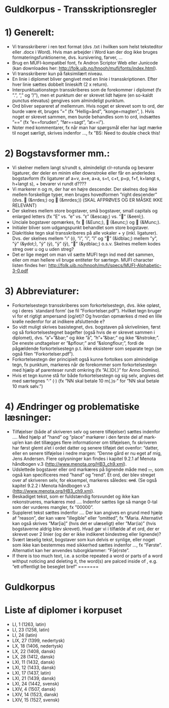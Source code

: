 # Guldkorpus - Transskriptionsregler

# 1)	Generelt:
-	Vi transskriberer i ren text format (dvs .txt i hvilken som helst teksteditor eller .docx i Word). Hvis man arbejder i Word kan der dog ikke bruges formateringsfunktionerne, dvs. kursivering, farver, …
-	Brug en MUFI-kompatibel font, fx Andron Scriptor Web eller Junicode (kan downloades her: http://folk.uib.no/hnooh/mufi/fonts/index.html). 
-	Vi transskriberer kun på faksimilært niveau.
-	En linie i diplomet bliver gengivet med en linie i transskriptionen. Efter hver linie sættes dobbelt linieskift (2 x return).
-	Interpunktuationstegn transskriberes som de forekommer i diplomet (fx ”.”,  ”,” og  ”/”), men et punktum der er skrevet lidt højere (en so-kaldt punctus elevatus) gengives som almindeligt punktum. 
-	Ord bliver separeret af mellemrum. Hvis noget er skrevet som to ord, der burde være ét, bruges ”=” (fx ”Hellig=ånd”, ”konge=magten”, ). Hvis noget er skrevet sammen, men burde behandles som to ord, indsættes ”==” (fx ”e==foruden”, ”før==sagt”, ”at==i”). 
-	Noter med kommentarer, fx når man har spørgsmål eller har lagt mærke til noget særligt, skrives indenfor <note>…</note>, fx ”<note>BS: Need to double check this!</note>

# 2)	Bogstavsformer mm.:
-	Vi skelner mellem langt s/rundt s, almindeligt r/r-rotunda og bevarer ligaturer, der deler en minim eller downstroke eller får en anderledes bogstavform (fx ligaturer af a+v, a+e, a+a, s+t, c+t, p+p, f+f,  k+langt s, h+langt s), + bevarer vi rundt d????
-	Vi markerer n og m, der har en højre descender. Der skelnes dog ikke mellem forskellige typer, men bruges hovedformen ”right descender” (dvs.  (&nrdes;) og  (&mrdes;)) (SKAL AFPRØVES OG ER MÅSKE IKKE RELEVANT)
-	Der skelnes mellem store bogstaver, små bogstaver, small capitals og enlarged letters (fx ”E” vs. ”e” vs. ”ᴇ” (&escap;) vs. ”” (&eenl;).
-	Unciale bogstaver opmærkes, fx  (&Eunc;),  (&eunc;) og  (&Munc;).
-	Initialer bliver som udgangspunkt behandlet som store bogstaver.
-	Diakritiske tegn skal transskriberes på alle vokaler + y (inkl. ligaturer). Dvs. der skelnes mellem ”ı” (&inodot;), ”i”, ”í”, ”ï” og ”” (&idblac;) mellem ”y”,  ”ẏ” (&ydot;), ”ý”  (&yacute;), ”ÿ” (&yuml;), ”” (&ydblac;) o.s.v. Skelnes mellem kodes streg over u og u uden streg?
-	Det er lige meget om man vil sætte MUFI tegn ind med det sammen, eller om man hellere vil bruge entiteter for særtegn. MUFI character listen findes her: http://folk.uib.no/hnooh/mufi/specs/MUFI-Alphabetic-3-0.pdf 
 
# 3)	Abbreviaturer:
-	Forkortelsestegn transskriberes som forkortelsestegn, dvs. ikke opløst, og i deres `standard form’ (se fil ”Forkortelser.pdf”). Hvilket tegn bruger vi for et rigtigt ampersand (og/et)? Og hvordan opmærkes d med en lille krølle nedenfor for at indikere afsluttende e?
-	So vidt muligt skrives basistegnet, dvs. bogstaven på skrivelinien, først og så forkortelsestegnet bagefter (også hvis de er skrevet sammen i diplomet), dvs. ”a”+”&bar;” og ikke ”&amacr;”, ”h”+”&bar;” og ikke ”&hstroke;”. De eneste undtagelser er ”&pflour;” and ”&slongflour;”, fordi de pågældende forkortelsestegn p.t. ikke eksisterer som separate tegn (se også filen ”Forkortelser.pdf”).  
-	Forkortelsestegn der principielt også kunne fortolkes som almindelige tegn, fx punktum, markeres når de forekommer som forkortelsestegn med hjælp af parenteser rundt omkring (fx  ”A(.)D(.)” for Anno Domino). 
-	Hvis et tegn kunne stå for både forkortelsestegn og sig selv, angives det med særtegnes ”·” (&middot;) (fx ”NN skal betale 10 m(.)s·” for ”NN skal betale 10 mark sølv.”)  

# 4)	Ændringer og problematiske læsninger:
-	Tilføjelser (både af skriveren selv og senere tilføjelser) sættes indenfor <add>…</add>. Med hjælp af  ”hand” og ”place” markører i den første del af mark-up’en kan det tillægges flere informationer om tilføjelsen, fx skriveren har først glemt a’et i ordet datter og senere tilføjet det ovenfor: 
”d<add hand=”scribe” place=”supralinear”>a</add>tter, eller en senere tilføjelse i nedre margen: ”<add hand=”later” place=”margin-bot” >Denne gård er nu eget af mig, Jens Andersen</add>. Flere oplysninger kan findes i kapitel 9.2.1 af Menota håndbogen v.3 (http://www.menota.org/HB3_ch9.xml).
-	Udslettede bogstaver eller ord markæres på lignende måde med <del>…</del>, som også kan specificeres med ”hand” og ”rend”. Et ord, der blev streget over af skriveren selv, for eksempel, markeres således: <del hand=”scribe” rend=”overstrike”>ord</del>. (Se også kapitel 9.2.2 i Menota håndbogen v.3 (http://www.menota.org/HB3_ch9.xml).
-	Beskadiget tekst, som er fuldstændig forsvundet og ikke kan rekonstrueres, markæres med <gap>...</gap>. Indenfor <gap> sættes lige så mange 0-tal som der vurderes mangler, fx ”<gap>00000</gap>”.
-	Suppleret tekst sættes indenfor <supplied>…</supplied>. Der kan angives en grund med hjælp af ”reason”, der kan være ”illegible” eller ”omitted”, fx
 ”Mar<supplied reason=”illegible”>ia</supplied>. Alternativt kan også skrives ”Mar[ia]” (hvis det er ulæseligt) eller ”Mar⟨ia⟩” (hvis bogstaverne aldrig blev skrevet).
Hvad gør vi i tilfælde af et ord, der er skrevet over 2 linier (og der er ikke indikeret bindestreg eller lignende)?
-	Svært læselig tekst, bogstaver som kun delvis er synlige, eller noget som ikke kan bestemmes med sikkerhed sættes indenfor <unclear>…</unclear>, fx ”F<unclear>ø</unclear>rste”. Alternativt kan her anvendes tuborgklammer: ”F{ø}rste”.
-	If there is too much text, i.e. a scribe repeated a word or parts of a word withput noticing and deleting it, the word(s) are palced inside of <surplus>, e.g. ”ett offentligt <surplus>be<surplus> beseglet bref”
=======
# Guldkorpus

# Liste af diplomer i korpuset
- LI, 1 (1263, latin)
- LI, 23 (1258, latin)
- LI, 24 (latin)
- LIX, 27 (1399, nedertysk)
- LX, 18 (1406, nedertysk)
- LX, 22 (1408, dansk)
- LX, 28 (1412, dansk)
- LXI, 11 (1432, dansk)
- LXI, 12 (1433, dansk)
- LXI, 17 (1437, latin)
- LXI, 21 (1439, dansk)
- LXI, 24 (1442, svensk)
- LXIV, 4 (1507, dansk)
- LXIV, 14 (1523, dansk)
- LXIV, 15 (1527, svensk)
